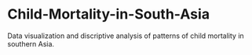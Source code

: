 # Child-Mortality-in-South-Asia
Data visualization and discriptive analysis of patterns of child mortality in southern Asia.
